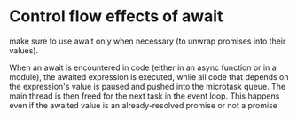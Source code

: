 
# Control flow effects of await
make sure to use await only when necessary (to unwrap promises into their values).

When an await is encountered in code (either in an async function or in a module), the awaited expression is executed, while all code that depends on the expression's value is paused and pushed into the microtask queue. The main thread is then freed for the next task in the event loop. This happens even if the awaited value is an already-resolved promise or not a promise